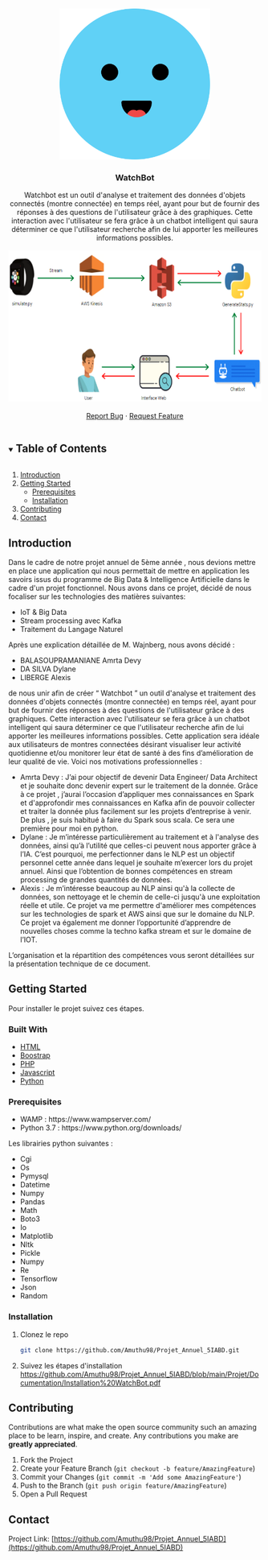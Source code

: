 <!-- PROJECT SHIELDS -->
<!--
*** I'm using markdown "reference style" links for readability.
*** Reference links are enclosed in brackets [ ] instead of parentheses ( ).
*** See the bottom of this document for the declaration of the reference variables
*** for contributors-url, forks-url, etc. This is an optional, concise syntax you may use.
*** https://www.markdownguide.org/basic-syntax/#reference-style-links
-->
<!-- PROJECT LOGO -->
<br />
<p align="center">
  <a href="https://github.com/Amuthu98/Projet_Annuel_5IABD">
    <img src="Projet/WatchBot/images/bot.png" alt="Logo" height="300">
  </a>

  <h3 align="center">WatchBot</h3>

  <p align="center">
   Watchbot est un outil d'analyse et traitement des données d'objets connectés (montre connectée) en temps réel, ayant pour but de fournir des réponses à des questions de          l'utilisateur grâce à des graphiques. Cette interaction avec l'utilisateur se fera grâce à un chatbot intelligent qui saura déterminer ce que l'utilisateur recherche afin de    lui apporter les meilleures informations possibles.<br />
    <br />
    <img src="Projet/Documentation/archi.PNG" alt="Archi" height="300">
    <br />
    <br />
    <a href="https://github.com/Amuthu98/Projet_Annuel_5IABD/issues">Report Bug</a>
    ·
    <a href="https://github.com/Amuthu98/Projet_Annuel_5IABD/issues">Request Feature</a>
  </p>
</p>



<!-- TABLE OF CONTENTS -->
<details open="open">
  <summary><h2 style="display: inline-block">Table of Contents</h2></summary>
  <ol>
    <li>
      <a href="#introduction">Introduction</a>
    </li>
    <li>
      <a href="#getting-started">Getting Started</a>
      <ul>
        <li><a href="#prerequisites">Prerequisites</a></li>
        <li><a href="#installation">Installation</a></li>
      </ul>
    </li>
    <li><a href="#contributing">Contributing</a></li>
    <li><a href="#contact">Contact</a></li>
  </ol>
</details>



<!-- ABOUT THE PROJECT -->
## Introduction

<p>
  Dans le cadre de notre projet annuel de 5ème année , nous devions mettre en place une application qui nous permettait de mettre en application les savoirs issus du programme de Big Data & Intelligence Artificielle dans le cadre d'un projet fonctionnel. Nous avons dans ce projet, décidé de nous focaliser sur les technologies des matières suivantes:
</p>
<ul>
  <li>IoT & Big Data</li>
  <li>Stream processing avec Kafka</li>
  <li>Traitement du Langage Naturel</li>
</ul>
Après une explication détaillée de M. Wajnberg, nous avons décidé :
<ul>
  <li>BALASOUPRAMANIANE Amrta Devy</li>
  <li>DA SILVA Dylane</li>
  <li>LIBERGE Alexis</li>
</ul>
<p>
de nous unir afin de créer “ Watchbot ” un outil d'analyse et traitement des données d'objets
connectés (montre connectée) en temps réel, ayant pour but de fournir des réponses à des
questions de l'utilisateur grâce à des graphiques. Cette interaction avec l'utilisateur se fera
grâce à un chatbot intelligent qui saura déterminer ce que l'utilisateur recherche afin de lui
apporter les meilleures informations possibles. Cette application sera idéale aux utilisateurs
de montres connectées désirant visualiser leur activité quotidienne et/ou monitorer leur état
de santé à des fins d’amélioration de leur qualité de vie. Voici nos motivations
professionnelles :
</p>

<ul>
  <li>
  Amrta Devy : J’ai pour objectif de devenir Data Engineer/ Data Architect et je
souhaite donc devenir expert sur le traitement de la donnée. Grâce à ce projet ,
j’aurai l’occasion d’appliquer mes connaissances en Spark et d'approfondir mes
connaissances en Kafka afin de pouvoir collecter et traiter la donnée plus facilement
sur les projets d’entreprise à venir. De plus , je suis habitué à faire du Spark sous
scala. Ce sera une première pour moi en python.
  </li>
  <li>
    Dylane : Je m’intéresse particulièrement au traitement et à l'analyse des données,
ainsi qu’à l’utilité que celles-ci peuvent nous apporter grâce à l’IA. C’est pourquoi, me
perfectionner dans le NLP est un objectif personnel cette année dans lequel je
souhaite m’exercer lors du projet annuel. Ainsi que l’obtention de bonnes
compétences en stream processing de grandes quantités de données.
  </li>
  <li>
    Alexis : Je m’intéresse beaucoup au NLP ainsi qu'à la collecte de données, son
nettoyage et le chemin de celle-ci jusqu'à une exploitation réelle et utile. Ce projet va
me permettre d'améliorer mes compétences sur les technologies de spark et AWS
ainsi que sur le domaine du NLP. Ce projet va également me donner l’opportunité
d’apprendre de nouvelles choses comme la techno kafka stream et sur le domaine
de l’IOT.
  </li>
</ul>
<p>
  L’organisation et la répartition des compétences vous seront détaillées sur la présentation
technique de ce document.
</p>

<!-- GETTING STARTED -->
## Getting Started

Pour installer le projet suivez ces étapes.

### Built With

* [HTML]()
* [Boostrap]()
* [PHP]()
* [Javascript]()
* [Python]()

### Prerequisites

<ul>
  <li>
    WAMP : https://www.wampserver.com/
  </li>
  <li>
    Python 3.7 : https://www.python.org/downloads/
  </li>
</ul>

Les librairies python suivantes :
<ul>
  <li>
    Cgi
  </li>
  <li>
    Os
  </li>
  <li>
    Pymysql
  </li>
  <li>
    Datetime
  </li>
  <li>
    Numpy
  </li>
  <li>
    Pandas
  </li>
  <li>
    Math
  </li>
  <li>
    Boto3
  </li>
  <li>
    Io
  </li>
  <li>
    Matplotlib
  </li>
  <li>
    Nltk
  </li>
  <li>
    Pickle
  </li>
  <li>
    Numpy
  </li>
  <li>
    Re
  </li>
   <li>
     Tensorflow
  </li>
   <li>
     Json
  </li>
   <li>
     Random
  </li>
</ul>

### Installation

1. Clonez le repo
   ```sh
   git clone https://github.com/Amuthu98/Projet_Annuel_5IABD.git
   ```
   
 2. Suivez les étapes d'installation
  https://github.com/Amuthu98/Projet_Annuel_5IABD/blob/main/Projet/Documentation/Installation%20WatchBot.pdf


<!-- CONTRIBUTING -->
## Contributing

Contributions are what make the open source community such an amazing place to be learn, inspire, and create. Any contributions you make are **greatly appreciated**.

1. Fork the Project
2. Create your Feature Branch (`git checkout -b feature/AmazingFeature`)
3. Commit your Changes (`git commit -m 'Add some AmazingFeature'`)
4. Push to the Branch (`git push origin feature/AmazingFeature`)
5. Open a Pull Request


<!-- CONTACT -->
## Contact

Project Link: [https://github.com/Amuthu98/Projet_Annuel_5IABD](https://github.com/Amuthu98/Projet_Annuel_5IABD)
